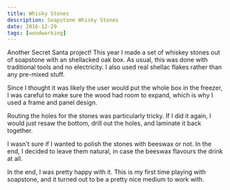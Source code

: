 ```yaml
---
title: Whisky Stones
description: Soapstone Whisky Stones
date: 2016-12-29
tags: [woodworking]
---
```

Another Secret Santa project! This year I made a set of whiskey stones out of soapstone with an shellacked oak box. As usual, this was done with traditional tools and no electricity. I also used real shellac flakes rather than any pre-mixed stuff.

Since I thought it was likely the user would put the whole box in the freezer, I was careful to make sure the wood had room to expand, which is why I used a frame and panel design.

Routing the holes for the stones was particularly tricky. If I did it again, I would just resaw the bottom, drill out the holes, and laminate it back together.

I wasn't sure if I wanted to polish the stones with beeswax or not. In the end, I decided to leave them natural, in case the beeswax flavours the drink at all.

In the end, I was pretty happy with it. This is my first time playing with soapstone, and it turned out to be a pretty nice medium to work with.